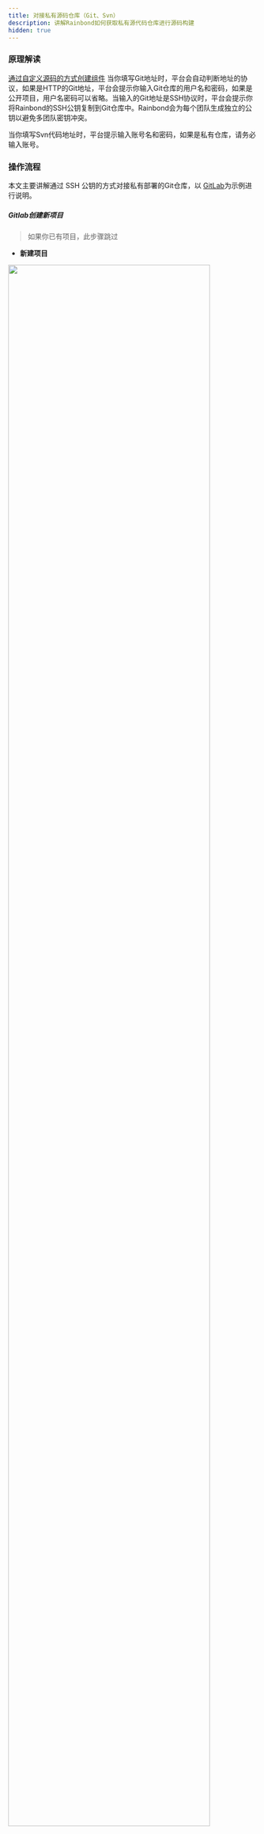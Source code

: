 ```yaml
---
title: 对接私有源码仓库（Git、Svn）
description: 讲解Rainbond如何获取私有源代码仓库进行源码构建
hidden: true
---
```


### 原理解读
[通过自定义源码的方式创建组件](/docs/user-manual/app-creation/service_create/#从源码创建)
当你填写Git地址时，平台会自动判断地址的协议，如果是HTTP的Git地址，平台会提示你输入Git仓库的用户名和密码，如果是公开项目，用户名密码可以省略。当输入的Git地址是SSH协议时，平台会提示你将Rainbond的SSH公钥复制到Git仓库中。Rainbond会为每个团队生成独立的公钥以避免多团队密钥冲突。

当你填写Svn代码地址时，平台提示输入账号名和密码，如果是私有仓库，请务必输入账号。


### 操作流程

本文主要讲解通过 SSH 公钥的方式对接私有部署的Git仓库，以 [GitLab](https://gitlab.com/)为示例进行说明。

##### Gitlab创建新项目

> 如果你已有项目，此步骤跳过

- **新建项目**

<img src="https://static.goodrain.com/images/acp/docs/bestpractice/gitlab/git-create-project-01.png"  width="90%" />

- **填写项目名称**

<img src="https://static.goodrain.com/images/acp/docs/bestpractice/gitlab/git-create-project-02.png"  width="90%" />

- **创建示例代码**

<img src="https://static.goodrain.com/images/acp/docs/bestpractice/gitlab/git-create-project-03.png"  width="90%" />

{{% notice note %}}
切换到SSH地址后，需要记住项目的SSH地址，后续创建组件时需要用到，这里的地址是 `git@172.16.210.205:test/helloworld.git`
{{% /notice %}}


新建一个index.html 的文件，内容为 `hello world,hello goodrain!` 提交。

<img src="https://static.goodrain.com/images/acp/docs/bestpractice/gitlab/git-create-project-04.png"  width="90%" />

#### 配置SSH公钥对接私有仓库

##### 获取公钥

进入【创建组件】-【从源码创建】-【自定义源码】，将项目的SSh协议的地址复制到【Git仓库地址】栏中时，会提示【配置授权Key】连接，点开显示详细信息：

<img src="https://static.goodrain.com/images/docs/3.6/best-practice/ci-cd/ssh-01.gif" width="100%" />

##### 将公钥添加到Git仓库

- 切换到项目首页

<img src="https://static.goodrain.com/images/acp/docs/bestpractice/gitlab/git-add-ssh-key-01.png"  width="90%" />

- 添加SSH公钥

<img src="https://static.goodrain.com/images/acp/docs/bestpractice/gitlab/git-add-ssh-key-02.png"  width="90%" />

- SSH 公钥添加完成

<img src="https://static.goodrain.com/images/acp/docs/bestpractice/gitlab/git-add-ssh-key-03.png"  width="90%" />


#### 测试对接是否成功
通过私有仓库创建组件的方式来测试云帮能否通过SSH关于获取Git仓库中的代码。

- 创建组件
<img src="https://static.goodrain.com/images/docs/3.6/best-practice/ci-cd/ssh-02.png"  width="100%" />

- 能够识别语言，代表对接成功

<img src="https://static.goodrain.com/images/docs/3.6/best-practice/ci-cd/ssh-03.png"  width="75%" />

### 在Rainbond部署GitLab私有仓库服务

上文介绍的是对接现有GitLab的情况，如果你还没有Git仓库，Rainbond可以一键部署GitLab应用，下面主要介绍对接云帮上部署的GitLab

#### 创建GitLab应用

通过 【新建应用】-【应用市场】搜索到GitLab应用，选择需要的版本安装即可。

#### 配置GitLab

GitLab安装完成后，可以在组件的端口页面看到对外打开的端口号，如下图：

<img src="https://static.goodrain.com/images/docs/3.6/best-practice/ci-cd/ssh-04.png"  width="100%" />

- 端口号：组件内部监听的端口，本例中监听了`22`和`80`端口
- 访问地址：云帮映射的地址与端口，本例中 22端口映射的地址为`172.16.210.205`，端口为`20006` ，80端口地址为`	80.grea7fc4.zggk.48mt2.goodrain.org`，端口为`80`

{{% notice note %}}
- Rainbond为HTTP协议的组件端口默认分配一个访问域名
- Rainbond为非HTTP协议的组件端口默认分配一个访问地址和一个随机的映射端口，但端口映射与组件端口唯一对应，不会变化，因此本例的端口可能与你实际情况不一致。
{{% /notice %}}

#### 设置GitLab的HTTP和SSH地址

GitLab组件通过 `GITLAB_SSH_HOST` 和 `GITLAB_HOST` 环境变量来设置SSH和HTTP的地址，因此需要将这两个变量设置到GitLab组件中。

<img src="https://static.goodrain.com/images/docs/3.6/best-practice/ci-cd/ssh-05.png"  width="100%" />

{{% notice note %}}
设置环境变量后，需要重启GitLab组件。
{{% /notice %}}

#### 创建组件时Git地址中的端口配置
由于SSH协议使用的是非默认的22端口，因此在创建组件时，填写的Git地址也需要加上端口信息，格式如下：

```bash
# 默认地址
git@172.16.210.205:test/helloworld.git

# 修改为
git@172.16.210.205:20006/test/helloworld.git
```
